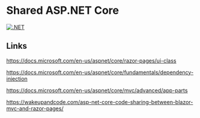 # Shared ASP.NET Core

[![.NET](https://github.com/damienbod/SharedAspNetCore/workflows/.NET/badge.svg)](https://github.com/damienbod/SharedAspNetCore/actions?query=workflow%3A.NET)

## Links

https://docs.microsoft.com/en-us/aspnet/core/razor-pages/ui-class

https://docs.microsoft.com/en-us/aspnet/core/fundamentals/dependency-injection

https://docs.microsoft.com/en-us/aspnet/core/mvc/advanced/app-parts

https://wakeupandcode.com/asp-net-core-code-sharing-between-blazor-mvc-and-razor-pages/

